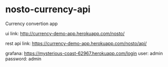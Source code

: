 # nosto-currency-api
Currency convertion app


ui link: http://currency-demo-app.herokuapp.com/nosto/

rest api link: https://currency-demo-app.herokuapp.com/nosto/api/

grafana: https://mysterious-coast-62967.herokuapp.com/login
         user: admin 
         password: admin

